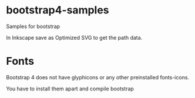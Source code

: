 # bootstrap4-samples
Samples for bootstrap

In Inkscape save as Optimized SVG to get the path data.

# Fonts
Bootstrap 4 does not have glyphicons or any other preinstalled fonts-icons.

You have to install them apart and compile bootstrap

